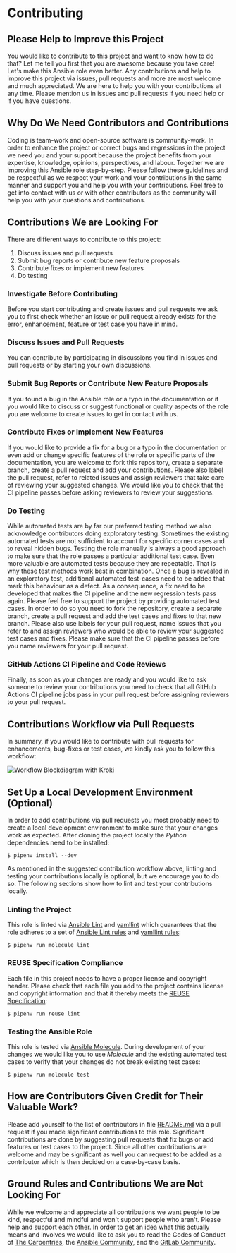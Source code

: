 <!--
SPDX-FileCopyrightText: 2022 Helmholtz Centre for Environmental Research (UFZ)
SPDX-FileCopyrightText: 2022 Helmholtz-Zentrum Dresden-Rossendorf (HZDR)

SPDX-License-Identifier: Apache-2.0
-->

# Contributing

## Please Help to Improve this Project 

You would like to contribute to this project and want to know how to do that?
Let me tell you first that you are awesome because you take care!
Let's make this Ansible role even better.
Any contributions and help to improve this project via issues, pull requests
and more are most welcome and much appreciated.
We are here to help you with your contributions at any time.
Please mention us in issues and pull requests if you need help or if you have
questions.

## Why Do We Need Contributors and Contributions

Coding is team-work and open-source software is community-work.
In order to enhance the project or correct bugs and regressions in the project
we need you and your support because the project benefits from your expertise,
knowledge, opinions, perspectives, and labour.
Together we are improving this Ansible role step-by-step.
Please follow these guidelines and be respectful as we respect your work and
your contributions in the same manner and support you and help you with your
contributions.
Feel free to get into contact with us or with other contributors as the
community will help you with your questions and contributions.

## Contributions We are Looking For

There are different ways to contribute to this project:

1. Discuss issues and pull requests
2. Submit bug reports or contribute new feature proposals
3. Contribute fixes or implement new features
4. Do testing

### Investigate Before Contributing

Before you start contributing and create issues and pull requests we ask you
to first check whether an issue or pull request already exists for the error,
enhancement, feature or test case you have in mind. 

###  Discuss Issues and Pull Requests

You can contribute by participating in discussions you find in issues and 
pull requests or by starting your own discussions.

### Submit Bug Reports or Contribute New Feature Proposals

If you found a bug in the Ansible role or a typo in the documentation or
if you would like to discuss or suggest functional or quality aspects of the
role you are welcome to create issues to get in contact with us.

### Contribute Fixes or Implement New Features

If you would like to provide a fix for a bug or a typo in the documentation or
even add or change specific features of the role or specific parts of the
documentation, you are welcome to fork this repository, create a separate
branch, create a pull request and add your contributions.
Please also label the pull request, refer to related issues and assign
reviewers that take care of reviewing your suggested changes.
We would like you to check that the CI pipeline passes before asking reviewers
to review your suggestions.

### Do Testing

While automated tests are by far our preferred testing method we also
acknowledge contributors doing exploratory testing.
Sometimes the existing automated tests are not sufficient to account for
specific corner cases and to reveal hidden bugs.
Testing the role manually is always a good approach to make sure that the role
passes a particular additional test case.
Even more valuable are automated tests because they are repeatable.
That is why these test methods work best in combination.
Once a bug is revealed in an exploratory test, additional automated test-cases
need to be added that mark this behaviour as a defect.
As a consequence, a fix need to be developed that makes the CI pipeline and
the new regression tests pass again.
Please feel free to support the project by providing automated test cases.
In order to do so you need to fork the repository, create a separate branch,
create a pull request and add the test cases and fixes to that new branch.
Please also use labels for your pull request, name issues that you refer to
and assign reviewers who would be able to review your suggested test cases and
fixes.
Please make sure that the CI pipeline passes before you name reviewers for your
pull request.

### GitHub Actions CI Pipeline and Code Reviews

Finally, as soon as your changes are ready and you would like to ask someone
to review your contributions you need to check that all GitHub Actions CI
pipeline jobs pass in your pull request before assigning reviewers to your
pull request.

## Contributions Workflow via Pull Requests

In summary, if you would like to contribute with pull requests for
enhancements, bug-fixes or test cases, we kindly ask you to follow this
workflow:

![Workflow Blockdiagram with Kroki](https://kroki.hzdr.de/blockdiag/svg/eNqNU8tO5DAQvPMVrTmRwwrYF7tCcNkT30A4dJyejDXGDm0bNkL8-7YfM3I0WsEpUXd1uV1VHoxT-1HjBG9nAHokhAeDAxm4hc1VB4uLDJZec2vzeJNA9oV80BMGarBfO1A7UnvQW9DeR4KL3s7RGGB6jjLQWzRMOC5Af7UPvpBtHe8blm9dqTDNzuvgeCmwgdGqXQP8LscJm6yAtVmA9bAG-eOAXK9T4DiODfRnlwvpzr1VzgbWQwza2QIOa-LrDoy2AdCOudXbLFY711uRF41Z4NzNqYCmK1xKN0y_OnjCPYGPLFuGHQb4cw8zek_-cK0XTa_EzdDvsuyhc-4rs4_TlPxx1rdWXnZinHI8O85alLkWXcafiKfW1ysJQa6dylcDk6YmdnHOEQI4js7iIjKtFNncZIxjTTZgqgjSiIRe4Uyl2Qbsy10JhHxrBuSv7pDQ7_87_MSLz5ycBBX-8BG5uJNcLxr6zzCL33nxaqP8N8ofzso6H3VNoNVb2zoz0riKuUByhJtWqPWUsKbcxkK61eYj4Pj4lTOO0x2NnnZhMJHa8K-7E9OySs1Jm_LTeT_7B8Nka6c=)

## Set Up a Local Development Environment (Optional)

In order to add contributions via pull requests you most probably need to
create a local development environment to make sure that your changes
work as expected.
After cloning the project locally the _Python_ dependencies need to be
installed:

```shell
$ pipenv install --dev
```

As mentioned in the suggested contribution workflow above, linting and testing
your contributions locally is optional, but we encourage you to do so.
The following sections show how to lint and test your contributions locally.

### Linting the Project

This role is linted via
[Ansible Lint](https://ansible-lint.readthedocs.io/en/latest/)
and
[yamllint](https://yamllint.readthedocs.io/en/stable/)
which guarantees that the role adheres to a set of
[Ansible Lint rules](https://ansible-lint.readthedocs.io/en/latest/default_rules/)
and
[yamllint rules](https://yamllint.readthedocs.io/en/stable/rules.html):

```shell
$ pipenv run molecule lint
```

### REUSE Specification Compliance

Each file in this project needs to have a proper license and copyright header.
Please check that each file you add to the project contains license and 
copyright information and that it thereby meets the
[REUSE Specification](https://reuse.software/spec/):

```shell
$ pipenv run reuse lint
```

### Testing the Ansible Role

This role is tested via
[Ansible Molecule](https://molecule.readthedocs.io/en/latest/).
During development of your changes we would like you to use _Molecule_ and
the existing automated test cases to verify that your changes do not break
existing test cases:

```shell
$ pipenv run molecule test
````

## How are Contributors Given Credit for Their Valuable Work?

Please add yourself to the list of contributors in file 
[README.md](README.md#contributors) 
via a pull request if you made significant contributions to this role.
Significant contributions are done by suggesting pull requests that fix
bugs or add features or test cases to the project.
Since all other contributions are welcome and may be significant as well 
you can request to be added as a contributor which is then decided on a 
case-by-case basis.

## Ground Rules and Contributions We are Not Looking For

While we welcome and appreciate all contributions we want people to be kind,
respectful and mindful and won't support people who aren't.
Please help and support each other.
In order to get an idea what this actually means and involves we would like to
ask you to read the Codes of Conduct of
[The Carpentries](https://docs.carpentries.org/topic_folders/policies/code-of-conduct.html#code-of-conduct-detailed-view),
the
[Ansible Community](https://docs.ansible.com/ansible/latest/community/code_of_conduct.html#community-code-of-conduct),
and the
[GitLab Community](https://about.gitlab.com/community/contribute/code-of-conduct/).
